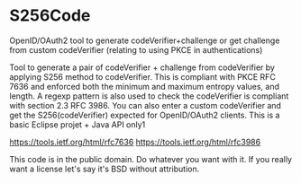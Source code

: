# S256Code
OpenID/OAuth2 tool to generate codeVerifier+challenge or get challenge from custom codeVerifier (relating to using PKCE in authentications)

Tool to generate a pair of codeVerifier + challenge from codeVerifier by applying S256 method to codeVerifier. This is compliant with PKCE RFC 7636 and enforced both the minimum and maximum entropy values, and length. A regexp pattern is also used to check the codeVerifier is compliant with section 2.3 RFC 3986. You can also enter a custom codeVerifier and get the S256(codeVerifier) expected for OpenID/OAuth2 clients. This is a basic Eclipse projet + Java API only1
 
https://tools.ietf.org/html/rfc7636
https://tools.ietf.org/html/rfc3986
 
This code is in the public domain. Do whatever you want with it.
If you really want a license let's say it's BSD without attribution.
